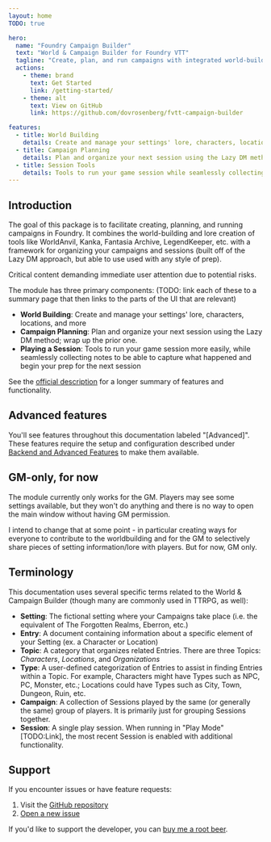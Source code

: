 ```yaml
---
layout: home
TODO: true

hero:
  name: "Foundry Campaign Builder"
  text: "World & Campaign Builder for Foundry VTT"
  tagline: "Create, plan, and run campaigns with integrated world-building and campaign management tools"
  actions:
    - theme: brand
      text: Get Started
      link: /getting-started/
    - theme: alt
      text: View on GitHub
      link: https://github.com/dovrosenberg/fvtt-campaign-builder

features:
  - title: World Building
    details: Create and manage your settings' lore, characters, locations, and organizations
  - title: Campaign Planning
    details: Plan and organize your next session using the Lazy DM method
  - title: Session Tools
    details: Tools to run your game session while seamlessly collecting notes
---
```


## Introduction

The goal of this package is to facilitate creating, planning, and running campaigns in Foundry. It combines the world-building and lore creation of tools like WorldAnvil, Kanka, Fantasia Archive, LegendKeeper, etc. with a framework for organizing your campaigns and sessions (built off of the Lazy DM approach, but able to use used with any style of prep).

Critical content demanding immediate user attention due to potential risks.

The module has three primary components: (TODO: link each of these to a summary page that then links to the parts of the UI that are relevant)
- **World Building**: Create and manage your settings' lore, characters, locations, and more
- **Campaign Planning**: Plan and organize your next session using the Lazy DM method; wrap up the prior one.
- **Playing a Session**: Tools to run your game session more easily, while seamlessly collecting notes to be able to capture what happened and begin your prep for the next session

See the [official description](https://github.com/dovrosenberg/fvtt-campaign-builder) for a longer summary of features and functionality.

## Advanced features

You'll see features throughout this documentation labeled "[Advanced]". These features require the setup and configuration described under [Backend and Advanced Features](backend/index.html) to make them available.

## GM-only, for now

The module currently only works for the GM. Players may see some settings available, but they won't do anything and there is no way to open the main window without having GM permission.

I intend to change that at some point - in particular creating ways for everyone to contribute to the worldbuilding and for the GM to selectively share pieces of setting information/lore with players. But for now, GM only.

## Terminology

This documentation uses several specific terms related to the World & Campaign Builder (though many are commonly used in TTRPG, as well):

- **Setting**: The fictional setting where your Campaigns take place (i.e. the equivalent of The Forgotten Realms, Eberron, etc.)
- **Entry**: A document containing information about a specific element of your Setting (ex. a Character or Location)
- **Topic**: A category that organizes related Entries. There are three Topics: *Characters*, *Locations*, and *Organizations*
- **Type**: A user-defined categorization of Entries to assist in finding Entries within a Topic. For example, Characters might have Types such as NPC, PC, Monster, etc.; Locations could have Types such as City, Town, Dungeon, Ruin, etc.
- **Campaign**: A collection of Sessions played by the same (or generally the same) group of players. It is primarily just for grouping Sessions together.
- **Session**: A single play session. When running in "Play Mode" [TODO:Link], the most recent Session is enabled with additional functionality.

## Support

If you encounter issues or have feature requests:
1. Visit the [GitHub repository](https://github.com/dovrosenberg/fvtt-campaign-builder/issues)
2. [Open a new issue](https://github.com/dovrosenberg/fvtt-campaign-builder/issues/new/choose)

If you'd like to support the developer, you can [buy me a root beer](https://ko-fi.com/phloro).